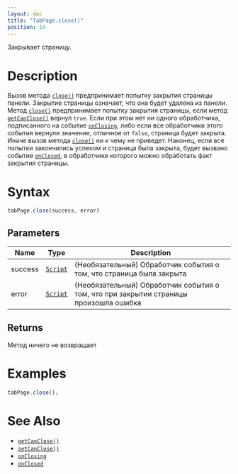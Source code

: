 ```yaml
---
layout: doc
title: "TabPage.close()"
position: 14
---
```


Закрывает страницу.

# Description

Вызов метода [`close()`](../TabPage.close/) предпринимает попытку закрытия страницы панели. Закрытие
страницы означает, что она будет удалена из панели. Метод [`close()`](../TabPage.close/) предпринимает
попытку закрытия страницы, если метод [`getCanClose()`](../TabPage.getCanClose/) вернул `true`. Если
при этом нет ни одного обработчика, подписанного на событие [`onClosing`](../TabPage.onClosing/), либо
если все обработчики этого события вернули значение, отличное от `false`, страница будет закрыта. Иначе
вызов метода [`close()`](../TabPage.close/) ни к чему не приведет. Наконец, если все попытки закончились
успехом и страница была закрыта, будет вызвано событие [`onClosed`](../TabPage.onClosed/), в обработчике
которого можно обработать факт закрытия страницы.

# Syntax

```js
tabPage.close(success, error)
```

## Parameters

|Name|Type|Description|
|----|----|-----------|
|success|[`Script`](../../../Core/Script/)|(Необязательный) Обработчик события о том, что страница была закрыта|
|error|[`Script`](../../../Core/Script/)|(Необязательный) Обработчик события о том, что при закрытии страницы произошла ошибка|

## Returns

Метод ничего не возвращает

# Examples

```js
tabPage.close();
```

# See Also

* [`getCanClose()`](../TabPage.getCanClose/)
* [`setCanClose()`](../TabPage.setCanClose/)
* [`onClosing`](../TabPage.onClosing/)
* [`onClosed`](../TabPage.onClosed/)
